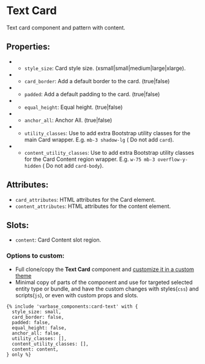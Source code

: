 # Text Card

Text card component and pattern with content.

## Properties:
* - `style_size`: Card style size. (xsmall|small|medium|large|xlarge).
* - `card_border`: Add a default border to the card. (true|false)
* - `padded`: Add a default padding to the card. (true|false)
* - `equal_height`: Equal height. (true|false)
* - `anchor_all`: Anchor All. (true|false)
* - `utility_classes`: Use to add extra Bootstrap utility classes for the main Card wrapper.
                       E.g. `mb-3 shadow-lg` ( Do not add `card`).
* - `content_utility_classes`: Use to add extra Bootstrap utility classes for the Card Content region wrapper.
                               E.g. `w-75 mb-3 overflow-y-hidden`  ( Do not add `card-body`).

## Attributes:
* `card_attributes`: HTML attributes for the Card element.
* `content_attributes`: HTML attributes for the content element.

## Slots:
* `content`: Card Content slot region.

### Options to custom:
- Full clone/copy the **Text Card** component and [customize it in a custom theme](https://docs.varbase.vardot.com/v/10.0.x/developers/theme-development-with-varbase/customize-a-varbase-sdc-component-in-a-custom-theme)
- Minimal copy of parts of the component and use for targeted selected entity type or bundle, and have the custom changes with styles(`css`) and scripts(`js`), or even with custom props and slots.
```
{% include 'varbase_components:card-text' with {
  style_size: small,
  card_border: false,
  padded: false,
  equal_height: false,
  anchor_all: false,
  utility_classes: [],
  content_utility_classes: [],
  content: content,
} only %}
```
